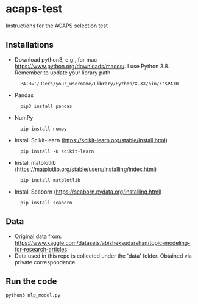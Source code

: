 # acaps-test
 Instructions for the ACAPS selection test 

## Installations

- Download python3, e.g., for mac https://www.python.org/downloads/macos/. I use Python 3.8. Remember to update your library path
        
        PATH='/Users/your_username/Library/Python/X.XX/bin/:'$PATH 

- Pandas 

        pip3 install pandas
        
- NumPy 

        pip install numpy 

- Install Scikit-learn (https://scikit-learn.org/stable/install.html)

        pip install -U scikit-learn 

- Install matplotlib (https://matplotlib.org/stable/users/installing/index.html)

        pip install matplotlib

- Install Seaborn (https://seaborn.pydata.org/installing.html)

        pip install seaborn


## Data

- Original data from: https://www.kaggle.com/datasets/abisheksudarshan/topic-modeling-for-research-articles
- Data used in this repo is collected under the 'data' folder. Obtained via private correspondence 

## Run the code 

    python3 nlp_model.py
